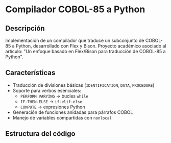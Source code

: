 # Compilador COBOL-85 a Python

## Descripción
Implementación de un compilador que traduce un subconjunto de COBOL-85 a Python, desarrollado con Flex y Bison. Proyecto académico asociado al artículo: "Un enfoque basado en Flex/Bison para traducción de COBOL-85 a Python".

## Características
- Traducción de divisiones básicas (`IDENTIFICATION`, `DATA`, `PROCEDURE`)
- Soporte para verbos esenciales:
  - `PERFORM VARYING` → bucles `while`
  - `IF-THEN-ELSE` → `if-elif-else`
  - `COMPUTE` → expresiones Python
- Generación de funciones anidadas para párrafos COBOL
- Manejo de variables compartidas con `nonlocal`

## Estructura del código
